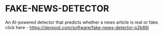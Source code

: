 # FAKE-NEWS-DETECTOR
An AI-powered detector that predicts whether a news article is real or fake.    
click here - https://devpost.com/software/fake-news-detector-p2b86i
